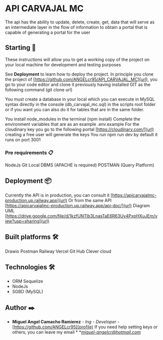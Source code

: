 # API CARVAJAL MC

The api has the ability to update, delete, create, get, data that will serve as an intermediate layer in the flow of information to obtain a portal that is capable of generating a portal for the user

## Starting 🚀

These instructions will allow you to get a working copy of the project on your local machine for development and testing purposes


See **Deployment** to learn how to deploy the project.
In principle you clone the project of [https://github.com/ANGELcr95/API_CARVAJAL_MC](url), you go to your code editor and clone it previously having installed GIT as the following command (git clone url)

You must create a database in your local which you can execute in MySQL syntax directly in the console (db_carvajal_mc.sql) in the scripts root folder or if you want you can also do it for tables that are in the same folder.

You install node_modules in the terminal (npm install)
Complete the environment variables that are as an example .env.example
For the cloudinary key you go to the following portal [https://cloudinary.com/](url) creating a free user will generate the keys
You run npm run dev by default it runs on port 3001


### Pre requirements 📋

NodeJs
Git
Local DBMS (APACHE is required)
POSTMAN (Query Platform)

## Deployment 📦

Currently the API is in production, you can consult it [https://apicarvajalmc-production.up.railway.app](url)
Or from the same API [https://apicarvajalmc-production.up.railway.app/api-doc/](url)
Diagram UML [https://drive.google.com/file/d/1kzfUNTlb3LnasTaE6R63Uy4PxpHXuJEm/view?usp=sharing](url)

## Built platforms 🛠️

Drawio
Postman
Railway
Vercel
Git Hub
Clever cloud

## Technologies 🛠️
* ORM Sequelize
* NodeJs
* SGBD (MySQL)

## Author ✒️

* **Miguel Angel Camacho Ramierez** - *Ing - Developer* - [https://github.com/ANGELcr95](profile)
If you need help setting keys or others, you can leave my email * **miguel-angelcr@hotmail.com* 

